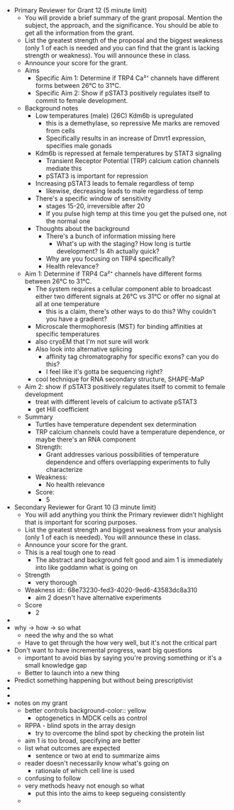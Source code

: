 - Primary Reviewer for Grant 12 (5 minute limit)
	- You will provide a brief summary of the grant proposal. Mention the subject, the approach, and the significance. You should be able to get all the information from the grant.
	- List the greatest strength of the proposal and the biggest weakness (only 1 of each is needed and you can find that the grant is lacking strength or weakness). You will announce these in class.
	- Announce your score for the grant.
	- Aims
		- Specific Aim 1: Determine if TRP4 Ca²⁺ channels have different forms between 26°C to 31°C.
		- Specific Aim 2: Show if pSTAT3 positively regulates itself to commit to female development.
	- Background notes
		- Low temperatures (male) (26C) Kdm6b is upregulated
			- this is a demethylase, so repressive Me marks are removed from cells
			- Specifically results in an increase of Dmrt1 expression, specifies male gonads
		- Kdm6b is repressed at female temperatures by STAT3 signaling
			- Transient Receptor Potential (TRP) calcium cation channels mediate this
			- pSTAT3 is important for repression
		- Increasing pSTAT3 leads to female regardless of temp
			- likewise, decreasing leads to male regardless of temp
		- There's a specific window of sensitivity
			- stages 15-20, irreversible after 20
			- If you pulse high temp at this time you get the pulsed one, not the normal one
		- Thoughts about the background
			- There's a bunch of information missing here
				- What's up with the staging? How long is turtle development? Is 4h actually quick?
			- Why are you focusing on TRP4 specifically?
			- Health relevance?
	- Aim 1: Determine if TRP4 Ca²⁺ channels have different forms between 26°C to 31°C.
		- The system requires a cellular component able to broadcast either two different signals at 26°C vs 31°C or offer no signal at all at one temperature
			- this is a claim, there's other ways to do this? Why couldn't you have a gradient?
		- Microscale thermophoresis (MST) for binding affinities at specific temperatures
		- also cryoEM that I'm not sure will work
		- Also look into alternative splicing
			- affinity tag chromatography for specific exons? can you do this?
			- I feel like it's gotta be sequencing right?
		- cool technique for RNA secondary structure, SHAPE-MaP
	- Aim 2: show if pSTAT3 positively regulates itself to commit to female development
		- treat with different levels of calcium to activate pSTAT3
		- get Hill coefficient
	- Summary
		- Turtles have temperature dependent sex determination
		- TRP calcium channels could have a temperature dependence, or maybe there's an RNA component
		- Strength:
			- Grant addresses various possibilities of temperature dependence and offers overlapping experiments to fully characterize
		- Weakness:
			- No health relevance
		- Score:
			- 5
- Secondary Reviewer for Grant 10  (3 minute limit)
	- You will add anything you think the Primary reviewer didn’t highlight that is important for scoring purposes.
	- List the greatest strength and biggest weakness from your analysis (only 1 of each is needed). You will announce these in class.
	- Announce your score for the grant.
	- This is a real tough one to read
		- The abstract and background felt good and aim 1 is immediately into like goddamn what is going on
	- Strength
		- very thorough
	- Weakness
	  id:: 68e73230-fed3-4020-9ed6-43583dc8a310
		- aim 2 doesn't have alternative experiments
	- Score
		- 2
-
- why -> how -> so what
	- need the why and the so what
	- Have to get through the how very well, but it's not the critical part
- Don't want to have incremental progress, want big questions
	- important to avoid bias by saying you're proving something or it's a small knowledge gap
	- Better to launch into a new thing
- Predict something happening but without being prescriptivist
-
-
- notes on my grant
	- better controls
	  background-color:: yellow
		- optogenetics in MDCK cells as control
	- RPPA - blind spots in the array design
		- try to overcome the blind spot by checking the protein list
	- aim 1 is too broad, specifying are better
	- list what outcomes are expected
		- sentence or two at end to summarize aims
	- reader doesn't necessarily know what's going on
		- rationale of which cell line is used
	- confusing to follow
	- very methods heavy not enough so what
		- put this into the aims to keep segueing consistently
	-